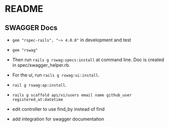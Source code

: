 # README

## SWAGGER Docs

- `gem "rspec-rails", "~> 4.0.0"` in development and test
- `gem "rswag"`
- Then run `rails g rswag:specs:install` at command line. Doc is created in spec/swagger_helper.rb.
- For the ui, run `rails g rswag:ui:install`.
- `rail g rswag:ap:install`.

- `rails g scaffold api/vi/users email name github_user registered_at:datetime`

- edit controller to use find_by instead of find
- add integration for swagger documentation
